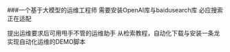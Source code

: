 ###一个基于大模型的运维工程师
需要安装OpenAI库与baidusearch库
必应搜索正在适配

提出运维要求后可用甩手不管的运维助手
从检索教程，自动化下载与安装一条龙
实现自动化运维的DEMO脚本

